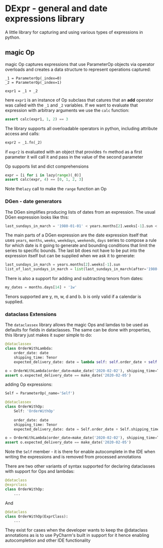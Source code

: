 # DExpr - general and date expressions library
A little library for capturing and using various types of expressions in python.


## magic Op
magic Op captures expressions that use ParameterOp objects via operator overloads and creates a data structure
to represent operations captured:

```pytohn
_1 = ParameterOp(_index=0)
_2 = ParameterOp(_index=1)

expr1 = _1 + _2
```
here `expr1` is an instance of Op subclass that catures that an __add__ operator was called with the `_1` and `_2` 
variables. If we want to evaluate that expression with arbitrary arguments we use the `calc` function:

```python
assert calc(expr1, 1, 2) == 3
```
 The library supports all overloadable operators in python, including attribute access and calls:

```python
expr2 = _1.fn(_2)
```
if `expr2` is evaluated with an object that provides `fn` method as a first parameter it will call it and pass 
in the value of the second parameter

Op supports list and dict comprehensions
```python
expr = [i for i in lazy(range)(_0)]
assert calc(expr, 4) == [0, 1, 2, 3]
```
Note the`lazy` call to make the `range` function an Op

### DGen - date generators

The DGen simplifies producing lists of dates from an expression. The usual DGen expression
looks like this:

```python
last_sundays_in_march = '1980-01-01' < years.months[2].weeks[-1].sun < '2030-01-01'
```

The main parts of a DGen expression are the date expression itself that uses `years`, `months`, `weeks`, 
`weekdays`, `weekends`, `days` series to compose a rule for which date is it going to generate and 
bounding conditions that limit the series to specific bounds. The last bit does not have to be put into 
the expression itself but can be supplied when we ask it to generate:

```python
last_sundays_in_march = years.months[2].weeks[-1].sun
list_of_last_sundays_in_march = list(last_sundays_in_march(after='1980-01-01', before='2030-01-01'))
```

There is also a support for adding and subtracting tenors from dates:

```python
my_dates = months.days[14] + '1w'
```

Tenors supported are y, m, w, d and b. b is only valid if a calendar is supplied.


### dataclass Extensions

The `dataclassex` library allows the magic Ops and lamdas to be used as defaults for fields 
in dataclasses. The same can be done with properties, this library just makes it super simple 
to do:

```python
@dataclassex
class OrderWithLambda:
    order_date: date
    shipping_time: Tenor
    expected_delivery_date: date = lambda self: self.order_date + self.shipping_time

o = OrderWithLambda(order_date=make_date('2020-02-02'), shipping_time=Tenor('3d'))
assert o.expected_delivery_date == make_date('2020-02-05')
```

adding Op expressions:

```python
Self = ParameterOp(_name='Self')

@dataclassex
class OrderWithOp:
    Self: 'OrderWithOp'
    
    order_date: date
    shipping_time: Tenor
    expected_delivery_date: date = Self.order_date + Self.shipping_time

o = OrderWithLambda(order_date=make_date('2020-02-02'), shipping_time=Tenor('3d'))
assert o.expected_delivery_date == make_date('2020-02-05')
```

Note the `Self` member - it is there for enable autocomplete in the IDE when writing the expressions and is removed from
processed annotations

There are two other variants of syntax supported for declaring dataclasses with support for Ops and lambdas:

```python
@dataclass
@exprclass
class OrderWithOp:
    ...
```

And

```python
@dataclass
class OrderWithOp(ExprClass):
    ...
```

They exist for cases when the developer wants to keep the @dataclass annotations as is 
to use PyCharm's built in support for it hence enabling autocompletion and other IDE functionality


